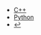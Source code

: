 * [C++](docs/programming-language/cpp/)
* [Python](docs/programming-language/python/)
* [:leftwards_arrow_with_hook:](/)

